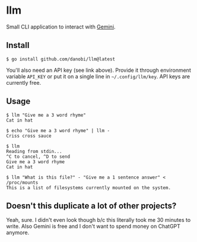 # llm

Small CLI application to interact with [Gemini][0].

## Install

```
$ go install github.com/danobi/llm@latest
```

You'll also need an API key (see link above). Provide it through environment
variable `API_KEY` or put it on a single line in `~/.config/llm/key`. API keys
are currently free.

## Usage

```
$ llm "Give me a 3 word rhyme"
Cat in hat

$ echo "Give me a 3 word rhyme" | llm -
Criss cross sauce

$ llm
Reading from stdin...
^C to cancel, ^D to send
Give me a 3 word rhyme
Cat in hat

$ llm "What is this file?" - "Give me a 1 sentence answer" < /proc/mounts
This is a list of filesystems currently mounted on the system.
```

[0]: https://ai.google.dev/

## Doesn't this duplicate a lot of other projects?

Yeah, sure. I didn't even look though b/c this literally took me 30 minutes
to write. Also Gemini is free and I don't want to spend money on ChatGPT
anymore.
